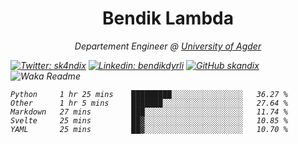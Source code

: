 <h1 align="center"> Bendik Lambda </h1>
<p align="center"><em>Departement Engineer @ <a href="http://www.uia.no">University of Agder</a></p>



[![Twitter: sk4ndix](https://img.shields.io/twitter/follow/sk4ndix?style=social)](https://twitter.com/sk4ndix)
[![Linkedin: bendikdyrli](https://img.shields.io/badge/-bendikdyrli-blue?style=flat-square&logo=Linkedin&logoColor=white&link=https://www.linkedin.com/in/bendikdyrli/)](https://www.linkedin.com/in/bendikdyrli/)
[![GitHub skandix](https://img.shields.io/github/followers/skandix?label=follow&style=social)](https://github.com/skandix)
![Waka Readme](https://github.com/skandix/skandix/workflows/Waka%20Readme/badge.svg)


<!--START_SECTION:waka-->
```text
Python     1 hr 25 mins    █████████░░░░░░░░░░░░░░░░   36.27 % 
Other      1 hr 5 mins     ███████░░░░░░░░░░░░░░░░░░   27.64 % 
Markdown   27 mins         ███░░░░░░░░░░░░░░░░░░░░░░   11.74 % 
Svelte     25 mins         ██▓░░░░░░░░░░░░░░░░░░░░░░   10.85 % 
YAML       25 mins         ██▓░░░░░░░░░░░░░░░░░░░░░░   10.70 % 
```
<!--END_SECTION:waka-->
